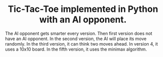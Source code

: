 <div align="center">
  <h1>Tic-Tac-Toe implemented in Python with an AI opponent.</h1>

</div>

The AI opponent gets smarter every version. Then first version does not have an AI opponent. In the second version, the AI will place its move randomly. In the third version, it can think two moves ahead. In version 4, it uses a 10x10 board. In the fifth version, it uses the minimax algorithm.
